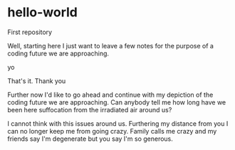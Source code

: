 # hello-world
First repository

Well, starting here I just want to leave a few notes for the purpose of a coding future we are approaching.

yo

That's it. Thank you


Further now I'd like to go ahead and continue with my depiction of the coding future we are approaching. Can anybody tell me how long have we been here suffocation from the irradiated air around us?

I cannot think with this issues around us. Furthering my distance from you I can no longer keep me from going crazy. Family calls me crazy and my friends say I'm degenerate but you say I'm so generous.
